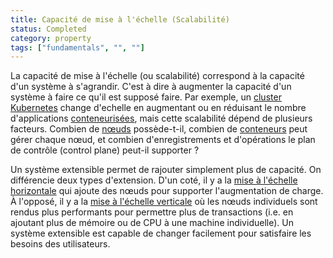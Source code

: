 ```yaml
---
title: Capacité de mise à l'échelle (Scalabilité)
status: Completed
category: property
tags: ["fundamentals", "", ""]
---
```


La capacité de mise à l'échelle (ou scalabilité) correspond à la capacité d'un système à s'agrandir.
C'est à dire à augmenter la capacité d'un système à faire ce qu'il est supposé faire.
Par exemple, un [cluster](/cluster/) [Kubernetes](/kubernetes/) change d'echelle en augmentant
ou en réduisant le nombre d'applications [conteneurisées](/containerization/),
mais cette scalabilité dépend de plusieurs facteurs.
Combien de [nœuds](/nodes/) possède-t-il, combien de [conteneurs](/container/) peut gérer chaque nœud,
et combien d'enregistrements et d'opérations le plan de contrôle (control plane) peut-il supporter ?

Un système extensible permet de rajouter simplement plus de capacité.
On différencie deux types d'extension.
D'un coté, il y a la [mise à l'échelle horizontale](/horizontal-scaling/) qui ajoute des nœuds pour supporter l'augmentation de charge.
À l'opposé, il y a la [mise à l'échelle verticale](/vertical-scaling/) où les nœuds individuels sont rendus plus performants pour permettre plus de transactions
(i.e. en ajoutant plus de mémoire ou de CPU à une machine individuelle).
Un système extensible est capable de changer facilement pour satisfaire les besoins des utilisateurs.
